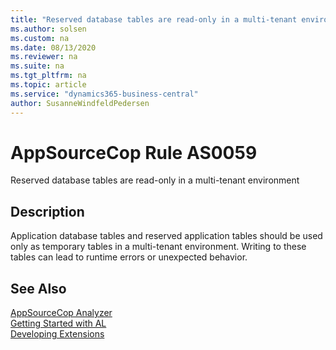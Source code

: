 ```yaml
---
title: "Reserved database tables are read-only in a multi-tenant environment"
ms.author: solsen
ms.custom: na
ms.date: 08/13/2020
ms.reviewer: na
ms.suite: na
ms.tgt_pltfrm: na
ms.topic: article
ms.service: "dynamics365-business-central"
author: SusanneWindfeldPedersen
---
```

[//]: # (START>DO_NOT_EDIT)
[//]: # (IMPORTANT:Do not edit any of the content between here and the END>DO_NOT_EDIT.)
[//]: # (Any modifications should be made in the .xml files in the ModernDev repo.)
# AppSourceCop Rule AS0059
Reserved database tables are read-only in a multi-tenant environment  

## Description
Application database tables and reserved application tables should be used only as temporary tables in a multi-tenant environment. Writing to these tables can lead to runtime errors or unexpected behavior.

[//]: # (IMPORTANT: END>DO_NOT_EDIT)
## See Also  
[AppSourceCop Analyzer](appsourcecop.md)  
[Getting Started with AL](../devenv-get-started.md)  
[Developing Extensions](../devenv-dev-overview.md)  